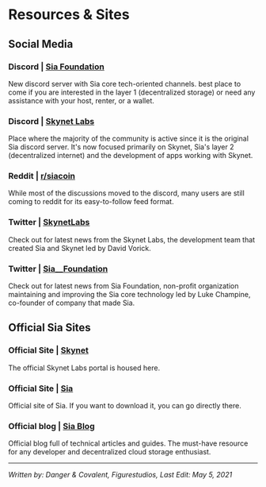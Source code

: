 # Resources & Sites
## Social Media
### Discord | <a href="https://discord.gg/invite/sia" target="_blank" rel="noopener noreferrer">Sia Foundation</a>
New discord server with Sia core tech-oriented channels. best place to come if you are interested in the layer 1 (decentralized storage) or need any assistance with your host, renter, or a wallet.

### Discord | <a href="https://discord.gg/skynetlabs" target="_blank" rel="noopener noreferrer">Skynet Labs</a>
Place where the majority of the community is active since it is the original Sia discord server. It's now focused primarily on Skynet, Sia's layer 2 (decentralized internet) and the development of apps working with Skynet.

### Reddit | <a href="https://reddit.com/r/siacoin" target="_blank" rel="noopener noreferrer">r/siacoin</a>
While most of the discussions moved to the discord, many users are still coming to reddit for its easy-to-follow feed format.

### Twitter | <a href="https://twitter.com/SkynetLabs" target="_blank" rel="noopener noreferrer">SkynetLabs</a>
Check out for latest news from the Skynet Labs, the development team that created Sia and Skynet led by David Vorick.

### Twitter | <a href="https://twitter.com/Sia__Foundation" target="_blank" rel="noopener noreferrer">Sia__Foundation</a>
Check out for latest news from Sia Foundation, non-profit organization maintaining and improving the Sia core technology led by Luke Champine, co-founder of company that made Sia.

## Official Sia Sites

### Official Site | <a href="https://siasky.net" target="_blank" rel="noopener noreferrer">Skynet</a>
The official Skynet Labs portal is housed here.

### Official Site | <a href="https://sia.tech" target="_blank" rel="noopener noreferrer">Sia</a>
Official site of Sia. If you want to download it, you can go directly there.

### Official blog | <a href="https://blog.sia.tech" target="_blank" rel="noopener noreferrer">Sia Blog</a>
Official blog full of technical articles and guides. The must-have resource for any developer and decentralized cloud storage enthusiast.

---
*Written by: Danger & Covalent, Figurestudios, Last Edit: May 5, 2021*
